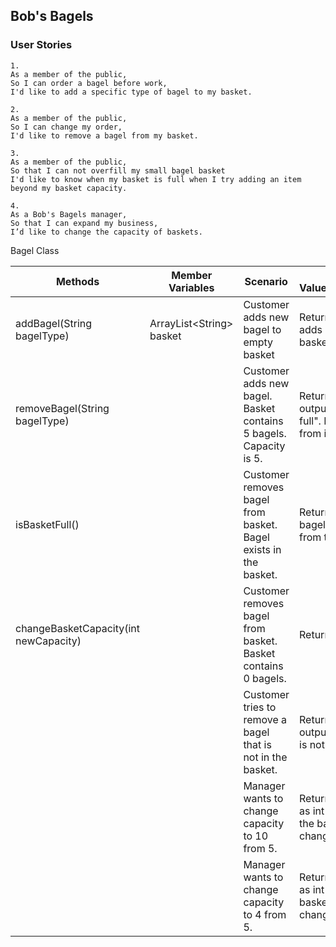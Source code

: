 ## Bob's Bagels

### User Stories
```
1.
As a member of the public,
So I can order a bagel before work,
I'd like to add a specific type of bagel to my basket.
```

```
2.
As a member of the public,
So I can change my order,
I'd like to remove a bagel from my basket.
```

```
3.
As a member of the public,
So that I can not overfill my small bagel basket
I'd like to know when my basket is full when I try adding an item beyond my basket capacity.
```

```
4.
As a Bob's Bagels manager,
So that I can expand my business,
I’d like to change the capacity of baskets.
```
Bagel Class

| Methods                               | Member Variables          | Scenario                                                          | Return Value/Output/Result                                                    |
|---------------------------------------|---------------------------|-------------------------------------------------------------------|-------------------------------------------------------------------------------|
| addBagel(String bagelType)            | ArrayList\<String> basket | Customer adds new bagel to empty basket                           | Returns true and adds bagel to the basket list.                               |
| removeBagel(String bagelType)         |                           | Customer adds new bagel. Basket contains 5 bagels. Capacity is 5. | Returns false and outputs "Basket is full". Returns true from isBasketFull(). |
| isBasketFull()                        |                           | Customer removes bagel from basket. Bagel exists in the basket.   | Returns true and bagel is removed from the basket list.                       |
| changeBasketCapacity(int newCapacity) |                           | Customer removes bagel from basket. Basket contains 0 bagels.     | Returns false.                                                                |
|                                       |                           | Customer tries to remove a bagel that is not in the basket.       | Returns false and outputs "That bagel is not in the basket".                  |
|                                       |                           | Manager wants to change capacity to 10 from 5.                    | Returns basket size as int (10). Size of the basket list is changed to 10.    |
|                                       |                           | Manager wants to change capacity to 4 from 5.                     | Returns basket size as int (4). Size of the basket list is changed to 4.      |

